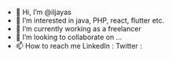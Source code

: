 - 👋 Hi, I’m @iljayas
- 👀 I’m interested in java, PHP, react, flutter etc. 
- 🌱 I’m currently working as a freelancer 
- 💞️ I’m looking to collaborate on ...
- 📫 How to reach me 
        LinkedIn : 
        Twitter  : 

<!---
iljayas/iljayas is a ✨ special ✨ repository because its `README.md` (this file) appears on your GitHub profile.
You can click the Preview link to take a look at your changes.
--->
